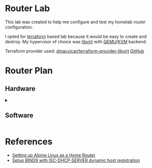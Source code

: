 # Router Lab
This lab was created to help me configure and test my homelab router configuration.

I opted for [terraform](https://terraform.io/) based lab because it would be easy to create and destroy. My hypervisor of choice was [libvirt](https://libvirt.org) with [QEMU](https://www.qemu.org)/[KVM](https://linux-kvm.org) backend. 

Terraform provider used: [dmacvicar/terraform-provider-libvirt](https://registry.terraform.io/providers/dmacvicar/libvirt/latest/docs) [GitHub](https://github.com/dmacvicar/terraform-provider-libvirt)

# Router Plan
## Hardware
<!-- TODO -->

<details>
<summary><h2> Software</h2></summary>

### Operating System: [Alpine Linux](https://alpinelinux.org)
due to minimalistic nature and ability to be ran from ram ([Diskless Mode](https://wiki.alpinelinux.org/wiki/InstallationDiskless_Mode)) ([lbu](https://wiki.alpinelinux.org/wiki/Lbu))

### DHCP: [ISC DHCP](https://www.isc.org/dhcp/)
it's battle tested and most well known while being fairly minimal (to the point that some distributions package it as just `dhcp` package).

### DNS: [BIND 9](https://www.isc.org/bind/)
another ISC product, while the same reasoning as above applies it's also the only mainstream DNS solution that supports DNSSEC, recursive DHCP lookup and dynamic DHCP host registration ([RFC 2136](https://www.rfc-editor.org/rfc/rfc2136))

### Certificate Authority: [step ca](https://smallstep.com/docs/step-ca)
provides ssh and X.509 certificate management with ACME protocol support.

### Firewall: [nftables](https://www.nftables.org/)([wiki](https://wiki.nftables.org/))
minimal Linux firewall, modern replacement for iptables.

### VPN: [Tailscale](https://tailscale.com/)
Allows for seamless connection with other servers (cloud or remote), will allow usage of common DNS on all nodes no matter of the locationta
</details>

# References
- [Setting up Alpine Linux as a Home Router](https://riedstra.dev/2022/02/alpine-linux-home-router)
- [Setup BIND9 with ISC-DHCP-SERVER dynamic host registration](https://talk-about-it.ca/setup-bind9-with-isc-dhcp-server-dynamic-host-registration/)
